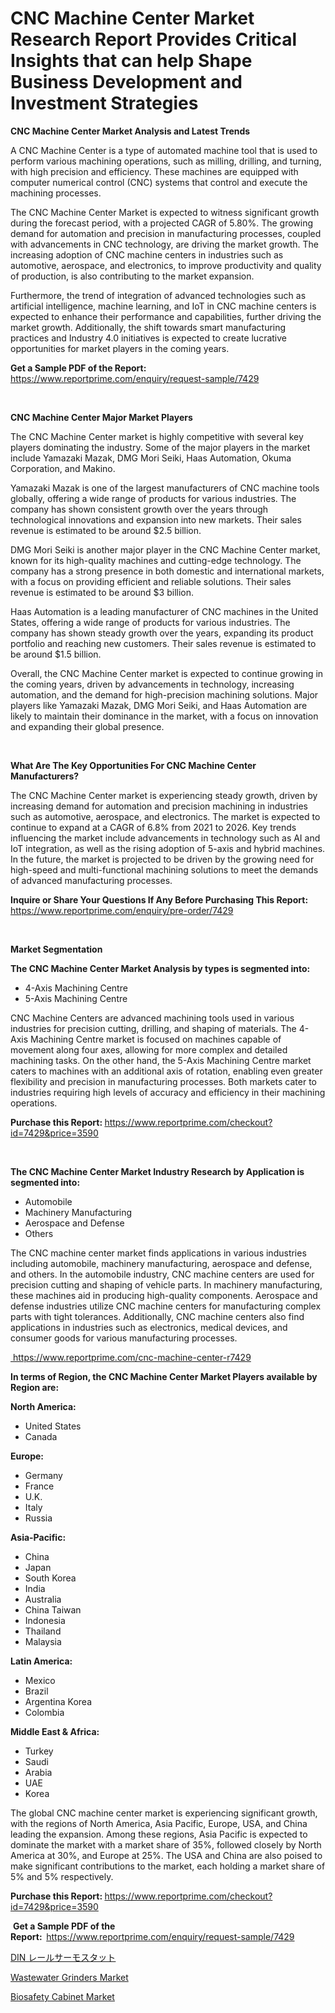 <p><h1>CNC Machine Center Market Research Report Provides Critical Insights that can help Shape Business Development and Investment Strategies</h1></p><p><strong>CNC Machine Center Market Analysis and Latest Trends</strong></p>
<p><p>A CNC Machine Center is a type of automated machine tool that is used to perform various machining operations, such as milling, drilling, and turning, with high precision and efficiency. These machines are equipped with computer numerical control (CNC) systems that control and execute the machining processes.</p><p>The CNC Machine Center Market is expected to witness significant growth during the forecast period, with a projected CAGR of 5.80%. The growing demand for automation and precision in manufacturing processes, coupled with advancements in CNC technology, are driving the market growth. The increasing adoption of CNC machine centers in industries such as automotive, aerospace, and electronics, to improve productivity and quality of production, is also contributing to the market expansion.</p><p>Furthermore, the trend of integration of advanced technologies such as artificial intelligence, machine learning, and IoT in CNC machine centers is expected to enhance their performance and capabilities, further driving the market growth. Additionally, the shift towards smart manufacturing practices and Industry 4.0 initiatives is expected to create lucrative opportunities for market players in the coming years.</p></p>
<p><strong>Get a Sample PDF of the Report:&nbsp;</strong> <a href="https://www.reportprime.com/enquiry/request-sample/7429">https://www.reportprime.com/enquiry/request-sample/7429</a></p>
<p>&nbsp;</p>
<p><strong>CNC Machine Center Major Market Players</strong></p>
<p><p>The CNC Machine Center market is highly competitive with several key players dominating the industry. Some of the major players in the market include Yamazaki Mazak, DMG Mori Seiki, Haas Automation, Okuma Corporation, and Makino.</p><p>Yamazaki Mazak is one of the largest manufacturers of CNC machine tools globally, offering a wide range of products for various industries. The company has shown consistent growth over the years through technological innovations and expansion into new markets. Their sales revenue is estimated to be around $2.5 billion.</p><p>DMG Mori Seiki is another major player in the CNC Machine Center market, known for its high-quality machines and cutting-edge technology. The company has a strong presence in both domestic and international markets, with a focus on providing efficient and reliable solutions. Their sales revenue is estimated to be around $3 billion.</p><p>Haas Automation is a leading manufacturer of CNC machines in the United States, offering a wide range of products for various industries. The company has shown steady growth over the years, expanding its product portfolio and reaching new customers. Their sales revenue is estimated to be around $1.5 billion.</p><p>Overall, the CNC Machine Center market is expected to continue growing in the coming years, driven by advancements in technology, increasing automation, and the demand for high-precision machining solutions. Major players like Yamazaki Mazak, DMG Mori Seiki, and Haas Automation are likely to maintain their dominance in the market, with a focus on innovation and expanding their global presence.</p></p>
<p>&nbsp;</p>
<p><strong>What Are The Key Opportunities For CNC Machine Center Manufacturers?</strong></p>
<p><p>The CNC Machine Center market is experiencing steady growth, driven by increasing demand for automation and precision machining in industries such as automotive, aerospace, and electronics. The market is expected to continue to expand at a CAGR of 6.8% from 2021 to 2026. Key trends influencing the market include advancements in technology such as AI and IoT integration, as well as the rising adoption of 5-axis and hybrid machines. In the future, the market is projected to be driven by the growing need for high-speed and multi-functional machining solutions to meet the demands of advanced manufacturing processes.</p></p>
<p><strong>Inquire or Share Your Questions If Any Before Purchasing This Report:</strong> <a href="https://www.reportprime.com/enquiry/pre-order/7429">https://www.reportprime.com/enquiry/pre-order/7429</a></p>
<p>&nbsp;</p>
<p><strong>Market Segmentation</strong></p>
<p><strong>The CNC Machine Center Market Analysis by types is segmented into:</strong></p>
<p><ul><li>4-Axis Machining Centre</li><li>5-Axis Machining Centre</li></ul></p>
<p><p>CNC Machine Centers are advanced machining tools used in various industries for precision cutting, drilling, and shaping of materials. The 4-Axis Machining Centre market is focused on machines capable of movement along four axes, allowing for more complex and detailed machining tasks. On the other hand, the 5-Axis Machining Centre market caters to machines with an additional axis of rotation, enabling even greater flexibility and precision in manufacturing processes. Both markets cater to industries requiring high levels of accuracy and efficiency in their machining operations.</p></p>
<p><strong>Purchase this Report:&nbsp;</strong><a href="https://www.reportprime.com/checkout?id=7429&price=3590">https://www.reportprime.com/checkout?id=7429&price=3590</a></p>
<p>&nbsp;</p>
<p><strong>The CNC Machine Center Market Industry Research by Application is segmented into:</strong></p>
<p><ul><li>Automobile</li><li>Machinery Manufacturing</li><li>Aerospace and Defense</li><li>Others</li></ul></p>
<p><p>The CNC machine center market finds applications in various industries including automobile, machinery manufacturing, aerospace and defense, and others. In the automobile industry, CNC machine centers are used for precision cutting and shaping of vehicle parts. In machinery manufacturing, these machines aid in producing high-quality components. Aerospace and defense industries utilize CNC machine centers for manufacturing complex parts with tight tolerances. Additionally, CNC machine centers also find applications in industries such as electronics, medical devices, and consumer goods for various manufacturing processes.</p></p>
<p><a href="https://www.reportprime.com/cnc-machine-center-r7429">&nbsp;https://www.reportprime.com/cnc-machine-center-r7429</a></p>
<p><strong>In terms of Region, the CNC Machine Center Market Players available by Region are:</strong></p>
<p>
    <p> <strong> North America: </strong>
        <ul>
            <li>United States</li>
            <li>Canada</li>
        </ul>
        </p> 
    <p> <strong> Europe: </strong>
        <ul>
            <li>Germany</li>
            <li>France</li>
            <li>U.K.</li>
            <li>Italy</li>
            <li>Russia</li>
        </ul>
        </p> 
    <p> <strong> Asia-Pacific: </strong>
        <ul>
            <li>China</li>
            <li>Japan</li>
            <li>South Korea</li>
            <li>India</li>
            <li>Australia</li>
            <li>China Taiwan</li>
            <li>Indonesia</li>
            <li>Thailand</li>
            <li>Malaysia</li>
        </ul>
        </p> 
    <p> <strong> Latin America: </strong>
        <ul>
            <li>Mexico</li>
            <li>Brazil</li>
            <li>Argentina Korea</li>
            <li>Colombia</li>
        </ul>
        </p> 
    <p> <strong> Middle East & Africa: </strong>
        <ul>
            <li>Turkey</li>
            <li>Saudi</li>
            <li>Arabia</li>
            <li>UAE</li>
            <li>Korea</li>
        </ul>
    </p>
    </p>
<p><p>The global CNC machine center market is experiencing significant growth, with the regions of North America, Asia Pacific, Europe, USA, and China leading the expansion. Among these regions, Asia Pacific is expected to dominate the market with a market share of 35%, followed closely by North America at 30%, and Europe at 25%. The USA and China are also poised to make significant contributions to the market, each holding a market share of 5% and 5% respectively.</p></p>
<p><strong>Purchase this Report: </strong><a href="https://www.reportprime.com/checkout?id=7429&price=3590">https://www.reportprime.com/checkout?id=7429&price=3590</a></p>
<p>&nbsp;<strong>Get a Sample PDF of the Report:&nbsp;&nbsp;</strong><a href="https://www.reportprime.com/enquiry/request-sample/7429">https://www.reportprime.com/enquiry/request-sample/7429</a></p>
<p><strong></strong></p>
<p><p><a href="https://github.com/BrionnaBoyle/Market-Research-Report-List-1/blob/main/644529676465.md">DIN レールサーモスタット</a></p><p><a href="https://github.com/RosemarieLeffler2023/Market-Research-Report-List-1/blob/main/wastewater-grinders-market.md">Wastewater Grinders Market</a></p><p><a href="https://github.com/nancykennedykellievqfqt2/Market-Research-Report-List-2/blob/main/biosafety-cabinet-market.md">Biosafety Cabinet Market</a></p></p>